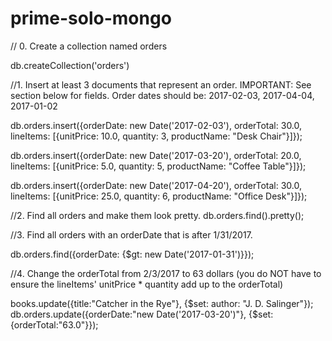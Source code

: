 # prime-solo-mongo

// 0. Create a collection named orders

db.createCollection('orders')

//1. Insert at least 3 documents that represent an order. IMPORTANT: See section below for fields. Order dates should be: 2017-02-03, 2017-04-04, 2017-01-02

db.orders.insert({orderDate: new Date('2017-02-03'), 
                 orderTotal: 30.0, 
                 lineItems: [{unitPrice: 10.0, quantity: 3, 
                 productName: "Desk Chair"}]});

db.orders.insert({orderDate: new Date('2017-03-20'), 
                  orderTotal: 20.0, 
                  lineItems: [{unitPrice: 5.0, 
                  quantity: 5, 
                  productName: "Coffee Table"}]});

db.orders.insert({orderDate: new Date('2017-04-20'), 
                  orderTotal: 30.0, 
                  lineItems: [{unitPrice: 25.0, quantity: 6, 
                  productName: "Office Desk"}]});

//2. Find all orders and make them look pretty.
db.orders.find().pretty();

//3. Find all orders with an orderDate that is after 1/31/2017.

db.orders.find({orderDate: {$gt: new Date('2017-01-31')}});

//4. Change the orderTotal from 2/3/2017 to 63 dollars (you do NOT have to ensure the lineItems' unitPrice * quantity add up to the orderTotal)


books.update({title:"Catcher in the Rye"}, {$set: author: "J. D. Salinger"});
db.orders.update({orderDate:"new Date('2017-03-20')"}, {$set: {orderTotal:"63.0"}});
